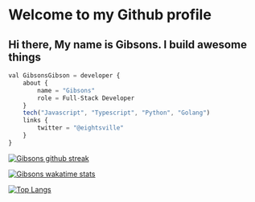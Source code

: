 # Welcome to my Github profile 

## Hi there, My name is Gibsons. I build awesome things

<!-- Here are some ideas to get you started:
- 🌱 I’m an experienced developer in ... `Javascript, Python,`
- 📫 How to reach me: ... gibsonsgibson88@gmail.com

## Pronouns
Eng/Sir -->

```javascript
val GibsonsGibson = developer {
    about {
        name = "Gibsons"
        role = Full-Stack Developer
    }
    tech("Javascript", "Typescript", "Python", "Golang")
    links {
        twitter = "@eightsville"
    }
}
```


[![Gibsons github streak](https://github-readme-streak-stats.herokuapp.com?user=Domains18&theme=radical)](https://github.com/Domains18)

[![Gibsons wakatime stats](https://github-readme-stats.vercel.app/api/wakatime?username=Eightsville&theme=radical&custom_title=My%20Wakatime%20Stats&layout=compact)](https://github.com/Domains8)



[![Top Langs](https://github-readme-stats.vercel.app/api/top-langs/?username=Domains18&layout=compact&theme=tokyonight)](https://github.com/Domains18/github-readme-stats)
 
